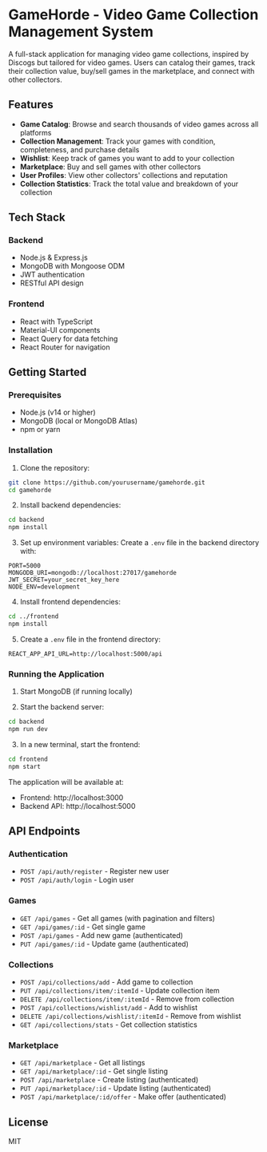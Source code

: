 # GameHorde - Video Game Collection Management System

A full-stack application for managing video game collections, inspired by Discogs but tailored for video games. Users can catalog their games, track their collection value, buy/sell games in the marketplace, and connect with other collectors.

## Features

- **Game Catalog**: Browse and search thousands of video games across all platforms
- **Collection Management**: Track your games with condition, completeness, and purchase details
- **Wishlist**: Keep track of games you want to add to your collection
- **Marketplace**: Buy and sell games with other collectors
- **User Profiles**: View other collectors' collections and reputation
- **Collection Statistics**: Track the total value and breakdown of your collection

## Tech Stack

### Backend
- Node.js & Express.js
- MongoDB with Mongoose ODM
- JWT authentication
- RESTful API design

### Frontend
- React with TypeScript
- Material-UI components
- React Query for data fetching
- React Router for navigation

## Getting Started

### Prerequisites
- Node.js (v14 or higher)
- MongoDB (local or MongoDB Atlas)
- npm or yarn

### Installation

1. Clone the repository:
```bash
git clone https://github.com/yourusername/gamehorde.git
cd gamehorde
```

2. Install backend dependencies:
```bash
cd backend
npm install
```

3. Set up environment variables:
Create a `.env` file in the backend directory with:
```
PORT=5000
MONGODB_URI=mongodb://localhost:27017/gamehorde
JWT_SECRET=your_secret_key_here
NODE_ENV=development
```

4. Install frontend dependencies:
```bash
cd ../frontend
npm install
```

5. Create a `.env` file in the frontend directory:
```
REACT_APP_API_URL=http://localhost:5000/api
```

### Running the Application

1. Start MongoDB (if running locally)

2. Start the backend server:
```bash
cd backend
npm run dev
```

3. In a new terminal, start the frontend:
```bash
cd frontend
npm start
```

The application will be available at:
- Frontend: http://localhost:3000
- Backend API: http://localhost:5000

## API Endpoints

### Authentication
- `POST /api/auth/register` - Register new user
- `POST /api/auth/login` - Login user

### Games
- `GET /api/games` - Get all games (with pagination and filters)
- `GET /api/games/:id` - Get single game
- `POST /api/games` - Add new game (authenticated)
- `PUT /api/games/:id` - Update game (authenticated)

### Collections
- `POST /api/collections/add` - Add game to collection
- `PUT /api/collections/item/:itemId` - Update collection item
- `DELETE /api/collections/item/:itemId` - Remove from collection
- `POST /api/collections/wishlist/add` - Add to wishlist
- `DELETE /api/collections/wishlist/:itemId` - Remove from wishlist
- `GET /api/collections/stats` - Get collection statistics

### Marketplace
- `GET /api/marketplace` - Get all listings
- `GET /api/marketplace/:id` - Get single listing
- `POST /api/marketplace` - Create listing (authenticated)
- `PUT /api/marketplace/:id` - Update listing (authenticated)
- `POST /api/marketplace/:id/offer` - Make offer (authenticated)

## License

MIT